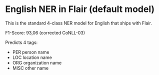 # English NER in Flair (default model)
This is the standard 4-class NER model for English that ships with Flair.

F1-Score: 93,06 (corrected CoNLL-03)

Predicts 4 tags:

- PER	person name
- LOC	location name
- ORG	organization name
- MISC	other name